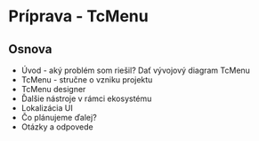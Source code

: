 # Príprava - TcMenu

## Osnova
- Úvod - aký problém som riešil? Dať vývojový diagram TcMenu
- TcMenu - stručne o vzniku projektu
- TcMenu designer
- Ďalšie nástroje v rámci ekosystému
- Lokalizácia UI
- Čo plánujeme ďalej?
- Otázky a odpovede